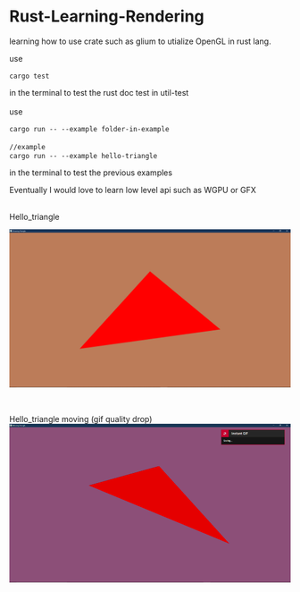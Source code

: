 # Rust-Learning-Rendering
learning how to use crate such as glium to utialize OpenGL in rust lang.

use 
```
cargo test
```
in the terminal to test the rust doc test in util-test
<br/>
<br/>
use
```
cargo run -- --example folder-in-example

//example
cargo run -- --example hello-triangle
```
in the terminal to test the previous examples

Eventually I would love to learn low level api such as WGPU or GFX 
<br/>

<br/>
Hello_triangle
<br/>

![title](https://github.com/KDahir247/Rust-Learning-Rendering/blob/main/pic/hello_triangle.png)

<br/>

Hello_triangle moving (gif quality drop)
![me](https://github.com/KDahir247/Rust-Learning-Rendering/blob/main/pic/hello_triangle_pingpong.gif)

